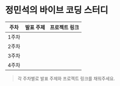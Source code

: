# 정민석의 바이브 코딩 스터디

| 주차  | 발표 주제 | 프로젝트 링크 |
| ----- | --------- | ------------- |
| 1주차 |           |               |
| 2주차 |           |               |
| 3주차 |           |               |
| 4주차 |           |               |

> 각 주차별로 발표 주제와 프로젝트 링크를 채워주세요.
